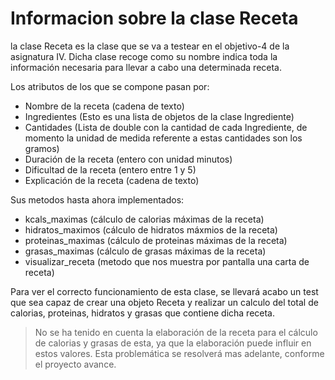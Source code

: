 # Informacion sobre la clase Receta

la clase Receta es la clase que se va a testear en el objetivo-4 de la asignatura IV. Dicha clase recoge como su nombre indica toda la información
necesaria para llevar a cabo una determinada receta.

Los atributos de los que se compone pasan por:

* Nombre de la receta (cadena de texto)
* Ingredientes (Esto es una lista de objetos de la clase Ingrediente)
* Cantidades (Lista de double con la cantidad de cada Ingrediente, de momento la unidad de medida referente a estas cantidades son los gramos)
* Duración de la receta (entero con unidad minutos)
* Dificultad de la receta (entero entre 1 y 5)
* Explicación de la receta (cadena de texto)

Sus metodos hasta ahora implementados:

* kcals_maximas (cálculo de calorias máximas de la receta)
* hidratos_maximos (cálculo de hidratos máxmios de la receta)
* proteinas_maximas (cálculo de proteinas máximas de la receta)
* grasas_maximas (cálculo de grasas máximas de la receta)
* visualizar_receta (metodo que nos muestra por pantalla una carta de receta)

Para ver el correcto funcionamiento de esta clase, se llevará acabo un test que sea capaz de crear una objeto Receta y realizar un calculo del total de calorias, 
proteinas, hidratos y grasas que contiene dicha receta. 

> No se ha tenido en cuenta la elaboración de la receta para el cálculo de calorias y grasas de esta, ya que la elaboración puede influir en estos valores.
> Esta problemática se resolverá mas adelante, conforme el proyecto avance.
